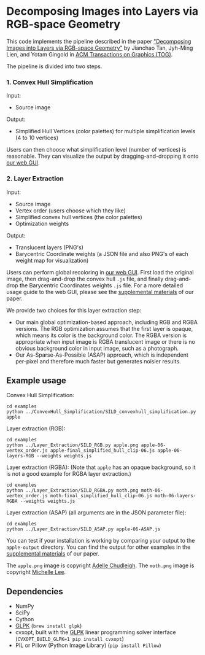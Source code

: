 # Decomposing Images into Layers via RGB-space Geometry

This code implements the pipeline described in the paper ["Decomposing Images into Layers via RGB-space Geometry"](http://cs.gmu.edu/~ygingold/singleimage/) by Jianchao Tan, Jyh-Ming Lien, and Yotam Gingold in [ACM Transactions on Graphics (TOG)](http://tog.acm.org).

The pipeline is divided into two steps.

### 1. Convex Hull Simplification

Input:

* Source image

Output:

* Simplified Hull Vertices (color palettes) for multiple simplification levels (4 to 10 vertices)

Users can then choose what simplification level (number of vertices) is reasonable. They can visualize the output by dragging-and-dropping it onto [our web GUI](http://yig.github.io/image-rgb-in-3D/).


### 2. Layer Extraction

Input: 

* Source image
* Vertex order (users choose which they like)
* Simplified convex hull vertices (the color palettes)
* Optimization weights


Output:

* Translucent layers (PNG's)
* Barycentric Coordinate weights (a JSON file and also PNG's of each weight map for visualization)

Users can perform global recoloring in [our web GUI](http://yig.github.io/image-rgb-in-3D/). First load the original image, then drag-and-drop the convex hull `.js` file, and finally drag-and-drop the Barycentric Coordinates weights `.js` file. For a more detailed usage guide to the web GUI, please see the [supplemental materials](http://cs.gmu.edu/~ygingold/singleimage/) of our paper.

We provide two choices for this layer extraction step:

* Our main global optimization-based approach, including RGB and RGBA versions. The RGB optimization assumes that the first layer is opaque, which means its color is the background color. The RGBA version is appropriate when input image is RGBA translucent image or there is no obvious background color in input image, such as a photograph.
* Our As-Sparse-As-Possible (ASAP) approach, which is independent per-pixel and therefore much faster but generates noisier results.

## Example usage

Convex Hull Simplification:

    cd examples
    python ../ConvexHull_Simplification/SILD_convexhull_simplification.py apple

Layer extraction (RGB):

    cd examples
    python ../Layer_Extraction/SILD_RGB.py apple.png apple-06-vertex_order.js apple-final_simplified_hull_clip-06.js apple-06-layers-RGB --weights weights.js

Layer extraction (RGBA): (Note that `apple` has an opaque background, so it is not a good example for RGBA layer extraction.)

    cd examples
    python ../Layer_Extraction/SILD_RGBA.py moth.png moth-06-vertex_order.js moth-final_simplified_hull_clip-06.js moth-06-layers-RGBA --weights weights.js

Layer extraction (ASAP) (all arguments are in the JSON parameter file):

    cd examples
    python ../Layer_Extraction/SILD_ASAP.py apple-06-ASAP.js

You can test if your installation is working by comparing your output to the `apple-output` directory.
You can find the output for other examples in the [supplemental materials](http://cs.gmu.edu/~ygingold/singleimage/) of our paper.

The `apple.png` image is copyright [Adelle Chudleigh](http://gothicwolfcorpse.deviantart.com/).
The `moth.png` image is copyright [Michelle Lee](http://cargocollective.com/michellelee/Illustration).

## Dependencies
* NumPy
* SciPy
* Cython
* [GLPK](https://www.gnu.org/software/glpk/) (`brew install glpk`)
* cvxopt, built with the [GLPK](https://www.gnu.org/software/glpk/) linear programming solver interface (`CVXOPT_BUILD_GLPK=1 pip install cvxopt`)
* PIL or Pillow (Python Image Library) (`pip install Pillow`)
